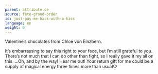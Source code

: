 ```yaml
---
parent: attribute.ce
source: fate-grand-order
id: just-pay-me-back-with-a-kiss
language: en
weight: 0
---
```


Valentine’s chocolates from Chloe von Einzbern.

It’s embarrassing to say this right to your face, but I’m still grateful to you.
There’s not much that I can do other than fight, so I really gave it my all on this.
…Oh, and by the way! Hear me out!
Your return gift for me could be a supply of magical energy three times more than usual♡
